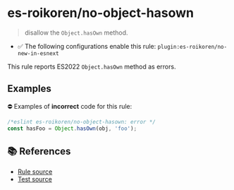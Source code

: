 # es-roikoren/no-object-hasown
> disallow the `Object.hasOwn` method.

- ✅ The following configurations enable this rule: `plugin:es-roikoren/no-new-in-esnext`

This rule reports ES2022 `Object.hasOwn` method as errors.

## Examples

⛔ Examples of **incorrect** code for this rule:

```js
/*eslint es-roikoren/no-object-hasown: error */
const hasFoo = Object.hasOwn(obj, 'foo');
```

## 📚 References

- [Rule source](https://github.com/roikoren755/eslint-plugin-es/blob/v2.0.3/src/rules/no-object-hasown.ts)
- [Test source](https://github.com/roikoren755/eslint-plugin-es/blob/v2.0.3/tests/src/rules/no-object-hasown.ts)
